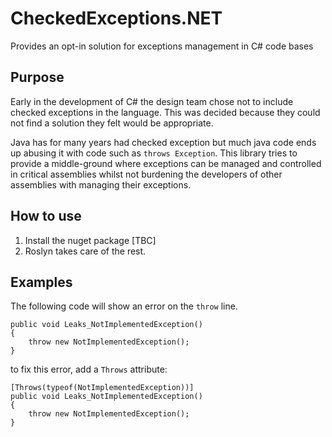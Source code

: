 # CheckedExceptions.NET
Provides an opt-in solution for exceptions management in C# code bases

## Purpose
Early in the development of C# the design team chose not to include checked exceptions in the language.
This was decided because they could not find a solution they felt would be appropriate.

Java has for many years had checked exception but much java code ends up abusing it with code such as `throws Exception`. 
This library tries to provide a middle-ground where exceptions can be managed and controlled in critical assemblies whilst not 
burdening the developers of other assemblies with managing their exceptions.

## How to use
1. Install the nuget package [TBC]
2. Roslyn takes care of the rest.


## Examples

The following code will show an error on the `throw` line.
```
public void Leaks_NotImplementedException()
{
	throw new NotImplementedException();
}
```

to fix this error, add a `Throws` attribute:

```
[Throws(typeof(NotImplementedException))]
public void Leaks_NotImplementedException()
{
	throw new NotImplementedException();
}
```
